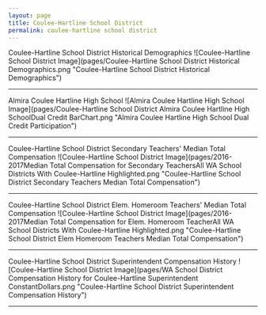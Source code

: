 ```yaml
---
layout: page
title: Coulee-Hartline School District
permalink: coulee-hartline school district
---
```



Coulee-Hartline School District Historical Demographics
![Coulee-Hartline School District Image](pages/Coulee-Hartline School District Historical Demographics.png "Coulee-Hartline School District Historical Demographics")

___

Almira Coulee Hartline High School
![Almira Coulee Hartline High School Image](pages/Coulee-Hartline School District Almira Coulee Hartline High SchoolDual Credit BarChart.png "Almira Coulee Hartline High School Dual Credit Participation")

___

Coulee-Hartline School District Secondary Teachers' Median Total Compensation
![Coulee-Hartline School District Image](pages/2016-2017Median Total Compensation for Secondary TeachersAll WA School Districts With Coulee-Hartline Highlighted.png "Coulee-Hartline School District Secondary Teachers Median Total Compensation")

___

Coulee-Hartline School District Elem. Homeroom Teachers' Median Total Compensation
![Coulee-Hartline School District Image](pages/2016-2017Median Total Compensation for Elem. Homeroom TeacherAll WA School Districts With Coulee-Hartline Highlighted.png "Coulee-Hartline School District Elem Homeroom Teachers Median Total Compensation")

___

Coulee-Hartline School District Superintendent Compensation History
![Coulee-Hartline School District Image](pages/WA School District Compensation History for Coulee-Hartline Superintendent ConstantDollars.png "Coulee-Hartline School District Superintendent Compensation History")

___

